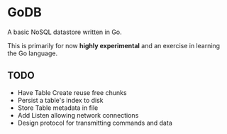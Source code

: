 # GoDB
A basic NoSQL datastore written in Go.

This is primarily for now **highly experimental** and an exercise in learning the Go language.

## TODO
* Have Table Create reuse free chunks
* Persist a table's index to disk
* Store Table metadata in file
* Add Listen allowing network connections
* Design protocol for transmitting commands and data
